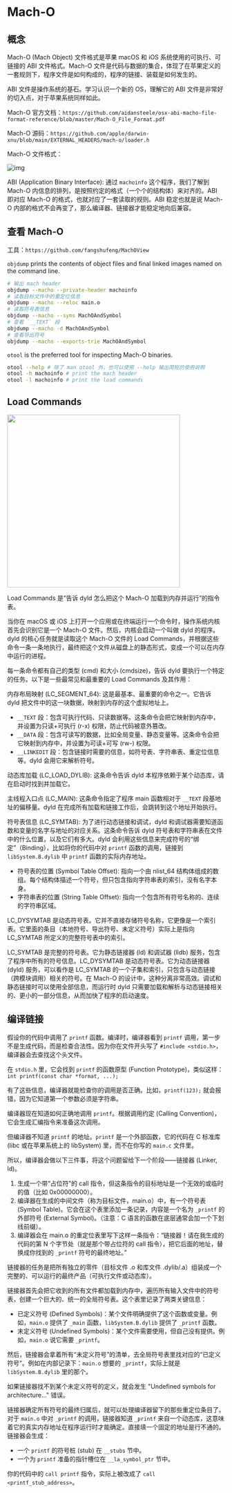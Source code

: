 # Mach-O

## 概念

Mach-O (Mach Object) 文件格式是苹果 macOS 和 iOS 系统使用的可执行、可链接的 ABI 文件格式。Mach-O 文件是代码与数据的集合，体现了在苹果定义的一套规则下，程序文件是如何构成的，程序的链接、装载是如何发生的。

ABI 文件是操作系统的基石。学习认识一个新的 OS，理解它的 ABI 文件是非常好的切入点，对于苹果系统同样如此。

Mach-O 官方文档：`https://github.com/aidansteele/osx-abi-macho-file-format-reference/blob/master/Mach-O_File_Format.pdf`

Mach-O 源码：`https://github.com/apple/darwin-xnu/blob/main/EXTERNAL_HEADERS/mach-o/loader.h`

Mach-O 文件格式：

![img](/img/184275AA-0107-4039-BA26-F6D1B7EDF5ED.png)

ABI (Application Binary Interface): 通过 `machoinfo` 这个程序，我们了解到 Mach-O 内信息的排列，是按照约定的格式（一个个的结构体）来对齐的。ABI 即对应 Mach-O 的格式，也就对应了一套读取的规则。ABI 稳定也就是说 Mach-O 内部的格式不会再变了，那么编译器、链接器才能稳定地向后兼容。

## 查看 Mach-O

工具：`https://github.com/fangshufeng/MachOView`

`objdump` prints the contents of object files and final linked images named on the command line.

```bash
# 输出 mach header
objdump --macho --private-header machoinfo
# 读取目标文件中的重定位信息
objdump --macho --reloc main.o
# 读取符号表信息
objdump --macho --syms MachOAndSymbol
# 查看 `__TEXT` 段
objdump --macho -d MachOAndSymbol
# 查看导出符号
objdump --macho --exports-trie MachOAndSymbol
```

`otool` is the preferred tool for inspecting Mach-O binaries.

```bash
otool --help # 除了 man otool 外，也可以使用 --help 输出简短的使用说明
otool -h machoinfo # print the mach header
otool -l machoinfo # print the load commands
```

## Load Commands

<img src="/img/C9FFD4FE-5A6C-4626-9D09-B827730216EF.png" width="400" />

Load Commands 是“告诉 dyld 怎么把这个 Mach-O 加载到内存并运行”的指令表。

当你在 macOS 或 iOS 上打开一个应用或在终端运行一个命令时，操作系统内核首先会识别它是一个 Mach-O 文件。然后，内核会启动一个叫做 dyld 的程序。dyld 的核心任务就是读取这个 Mach-O 文件的 Load Commands，并根据这些命令一条一条地执行，最终把这个文件从磁盘上的静态形式，变成一个可以在内存中运行的进程。

每一条命令都有自己的类型 (cmd) 和大小 (cmdsize)，告诉 dyld 要执行一个特定的任务。以下是一些最常见和最重要的 Load Commands 及其作用：

内存布局映射 (LC_SEGMENT_64): 这是最基本、最重要的命令之一。它告诉 dyld 把文件中的这一块数据，映射到内存的这个虚拟地址上。

- `__TEXT` 段：包含可执行代码、只读数据等。这条命令会把它映射到内存中，并设置为只读+可执行 (r-x) 权限，防止代码被意外篡改。
- `__DATA` 段：包含可读写的数据，比如全局变量、静态变量等。这条命令会把它映射到内存中，并设置为可读+可写 (rw-) 权限。
- `__LINKEDIT` 段：包含链接时需要的信息，如符号表、字符串表、重定位信息等。dyld 会用它来解析符号。

动态库加载 (LC_LOAD_DYLIB): 这条命令告诉 dyld 本程序依赖于某个动态库，请在启动时找到并加载它。

主线程入口点 (LC_MAIN): 这条命令指定了程序 main 函数相对于 `__TEXT` 段基地址的偏移量。dyld 在完成所有加载和链接工作后，会跳转到这个地址开始执行。

符号表信息 (LC_SYMTAB): 为了进行动态链接和调试，dyld 和调试器需要知道函数和变量的名字与地址的对应关系。这条命令告诉 dyld 符号表和字符串表在文件中的什么位置，以及它们有多大。dyld 会利用这些信息来完成符号的“绑定”（Binding），比如将你的代码中对 `printf` 函数的调用，链接到 `libSystem.B.dylib` 中 `printf` 函数的实际内存地址。

- 符号表的位置 (Symbol Table Offset): 指向一个由 nlist_64 结构体组成的数组。每个结构体描述一个符号，但只包含指向字符串表的索引，没有名字本身。
- 字符串表的位置 (String Table Offset): 指向一个包含所有符号名称的、连续的字符串区域。

LC_DYSYMTAB 是动态符号表。它并不直接存储符号名称，它更像是一个索引表。它里面的条目（本地符号、导出符号、未定义符号）实际上是指向 LC_SYMTAB 所定义的完整符号表中的索引。

LC_SYMTAB 是完整的符号表。它为静态链接器 (ld) 和调试器 (lldb) 服务，包含了程序中所有的符号信息。LC_DYSYMTAB 是动态符号表。它为动态链接器 (dyld) 服务，可以看作是 LC_SYMTAB 的一个子集和索引，只包含与动态链接（跨模块调用）相关的符号。在 Mach-O 的设计中，这种分离非常高效。调试和静态链接时可以使用全部信息，而运行时 dyld 只需要加载和解析与动态链接相关的、更小的一部分信息，从而加快了程序的启动速度。

## 编译链接

假设你的代码中调用了 `printf` 函数。编译时，编译器看到 `printf` 调用，第一步不是生成代码，而是检查合法性。因为你在文件开头写了 `#include <stdio.h>`，编译器会去查找这个头文件。

在 `stdio.h` 里，它会找到 `printf` 的函数原型 (Function Prototype)，类似这样：`int printf(const char *format, ...);`

有了这些信息，编译器就能检查你的调用是否正确。比如，`printf(123);` 就会报错，因为它知道第一个参数必须是字符串。

编译器现在知道如何正确地调用 `printf`。根据调用约定 (Calling Convention)，它会生成汇编指令来准备这次调用。

但编译器不知道 `printf` 的地址。`printf` 是一个外部函数，它的代码在 C 标准库 (libc 或在苹果系统上的 libSystem) 里，而不在你写的 `main.c` 文件里。

所以，编译器会做以下三件事，将这个问题留给下一个阶段——链接器 (Linker, ld)。

1. 生成一个带“占位符”的 call 指令，但这条指令的目标地址是一个无效的或临时的值（比如 0x00000000）。
2. 编译器在生成的中间文件（称为目标文件，main.o）中，有一个符号表 (Symbol Table)。它会在这个表里添加一条记录，内容是一个名为 `_printf` 的外部符号 (External Symbol)。（注意：C 语言的函数在底层通常会加一个下划线前缀）。
3. 编译器会在 main.o 的重定位表里写下这样一条指令：“链接器！请在我生成的代码的第 N 个字节处（就是那个带占位符的 call 指令），把它后面的地址，替换成你找到的 `_printf` 符号的最终地址。”

链接器的任务是把所有独立的零件（目标文件 .o 和库文件 .dylib/.a）组装成一个完整的、可以运行的最终产品（可执行文件或动态库）。

链接器首先会把它收到的所有文件都加载到内存中，遍历所有输入文件中的符号表，创建一个巨大的、统一的全局符号表。这个表里记录了两类关键信息：

- 已定义符号 (Defined Symbols)：某个文件明确提供了这个函数或变量。例如，`main.o` 提供了 `_main` 函数，`libSystem.B.dylib` 提供了 `_printf` 函数。
- 未定义符号 (Undefined Symbols)：某个文件需要使用，但自己没有提供。例如，`main.o` 说它需要 `_printf`。

然后，链接器会拿着所有“未定义符号”的清单，去全局符号表里找对应的“已定义符号”。例如在内部记录下：`main.o` 想要的 `_printf`，实际上就是 `libSystem.B.dylib` 里的那个。

如果链接器找不到某个未定义符号的定义，就会发生 "Undefined symbols for architecture..." 错误。

链接器确定所有符号的最终归属后，就可以处理编译器留下的那些重定位条目了。对于 `main.o` 中对 `_printf` 的调用，链接器知道 `_printf` 来自一个动态库，这意味着它的真实内存地址在程序运行时才能确定。直接填一个固定的地址是行不通的。链接器会生成：

- 一个 `printf` 的符号桩 (stub) 在 `__stubs` 节中。
- 一个为 `printf` 准备的指针槽位在 `__la_symbol_ptr` 节中。

你的代码中的 `call printf` 指令，实际上被改成了 `call <printf_stub_address>`。
